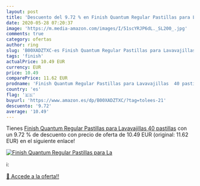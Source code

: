```yaml
---
layout: post
title: 'Descuento del 9.72 % en Finish Quantum Regular Pastillas para La'
date: 2020-05-28 07:20:37
image: 'https://m.media-amazon.com/images/I/51scYRJP6dL._SL200_.jpg'
comments: true
category: ofertas
author: ring
slug: 'B00XADZTXC-es Finish Quantum Regular Pastillas para Lavavajillas 40...'
tags: 'finish'
actualPrice: 10.49 EUR
currency: EUR
price: 10.49
comparePrice: 11.62 EUR
prodname: 'Finish Quantum Regular Pastillas para Lavavajillas  40 pastillas'
country: 'es'
flag: '🇪🇸'
buyurl: 'https://www.amazon.es/dp/B00XADZTXC/?tag=tolees-21'
descuento: '9.72'
average: '10.49'
---
```


Tienes [Finish Quantum Regular Pastillas para Lavavajillas  40 pastillas](https://www.amazon.es/dp/B00XADZTXC/?tag=tolees-21) con un 9.72 % de descuento con precio de oferta de 10.49 EUR (original: 11.62 EUR) en el siguiente enlace!

[![Finish Quantum Regular Pastillas para La](https://m.media-amazon.com/images/I/51scYRJP6dL._SL200_.jpg)](https://www.amazon.es/dp/B00XADZTXC/?tag=tolees-21)

ℹ️:


[🛒 Accede a la oferta!!](https://www.amazon.es/dp/B00XADZTXC/?tag=tolees-21)
